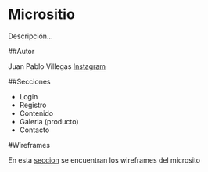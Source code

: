 # Micrositio

Descripción...

##Autor

Juan Pablo Villegas
[Instagram](https://www.instagram.com/villegas__jp/?hl=es-la)

##Secciones

* Login
* Registro
* Contenido
* Galeria (producto)
* Contacto

#Wireframes

En esta [seccion]() se encuentran los wireframes del microsito
